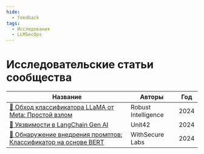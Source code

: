 ```yaml
---
hide:
  - feedback
tags:
  - Исследования
  - LLMSecOps
---
```


# Исследовательские статьи сообщества

| Название | Авторы | Год | 
|----------|--------|-----|
| [📄 Обход классификатора LLaMA от Meta: Простой взлом](https://www.robustintelligence.com/blog-posts/bypassing-metas-llama-classifier-a-simple-jailbreak) | Robust Intelligence | 2024 |
| [📄 Уязвимости в LangChain Gen AI](https://unit42.paloaltonetworks.com/langchain-vulnerabilities/) | Unit42 | 2024 |
| [📄 Обнаружение внедрения промптов: Классификатор на основе BERT](https://labs.withsecure.com/publications/detecting-prompt-injection-bert-based-classifier) | WithSecure Labs | 2024 |
